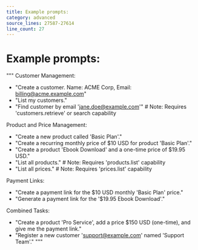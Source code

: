```yaml
---
title: Example prompts:
category: advanced
source_lines: 27587-27614
line_count: 27
---
```


# Example prompts:
"""
Customer Management:
- "Create a customer. Name: ACME Corp, Email: billing@acme.example.com"
- "List my customers."
- "Find customer by email 'jane.doe@example.com'" # Note: Requires 'customers.retrieve' or search capability

Product and Price Management:
- "Create a new product called 'Basic Plan'."
- "Create a recurring monthly price of $10 USD for product 'Basic Plan'."
- "Create a product 'Ebook Download' and a one-time price of $19.95 USD."
- "List all products." # Note: Requires 'products.list' capability
- "List all prices." # Note: Requires 'prices.list' capability

Payment Links:
- "Create a payment link for the $10 USD monthly 'Basic Plan' price."
- "Generate a payment link for the '$19.95 Ebook Download'."

Combined Tasks:
- "Create a product 'Pro Service', add a price $150 USD (one-time), and give me the payment link."
- "Register a new customer 'support@example.com' named 'Support Team'."
"""


```


